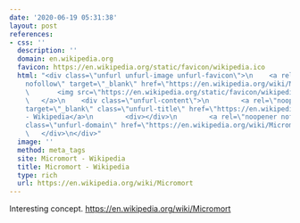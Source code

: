 ```yaml
---
date: '2020-06-19 05:31:38'
layout: post
references:
- css: ''
  description: ''
  domain: en.wikipedia.org
  favicon: https://en.wikipedia.org/static/favicon/wikipedia.ico
  html: "<div class=\"unfurl unfurl-image unfurl-favicon\">\n    <a rel=\"noopener
    nofollow\" target=\"_blank\" href=\"https://en.wikipedia.org/wiki/Micromort\">\n
    \       <img src=\"https://en.wikipedia.org/static/favicon/wikipedia.ico\">\n
    \   </a>\n    <div class=\"unfurl-content\">\n        <a rel=\"noopener nofollow\"
    target=\"_blank\" class=\"unfurl-title\" href=\"https://en.wikipedia.org/wiki/Micromort\">Micromort
    - Wikipedia</a>\n        <div></div>\n        <a rel=\"noopener nofollow\" target=\"_blank\"
    class=\"unfurl-domain\" href=\"https://en.wikipedia.org/wiki/Micromort\">en.wikipedia.org</a>\n
    \   </div>\n</div>"
  image: ''
  method: meta_tags
  site: Micromort - Wikipedia
  title: Micromort - Wikipedia
  type: rich
  url: https://en.wikipedia.org/wiki/Micromort
---
```


Interesting concept. https://en.wikipedia.org/wiki/Micromort